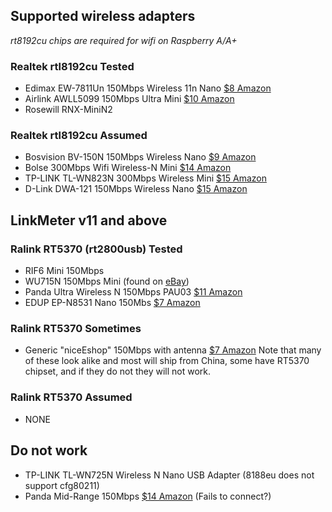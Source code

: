## Supported wireless adapters

*rt8192cu chips are required for wifi on Raspberry A/A+*

### Realtek rtl8192cu Tested
* Edimax EW-7811Un 150Mbps Wireless 11n Nano [$8 Amazon](https://www.amazon.com/Edimax-EW-7811Un-Wireless-Adapter-Wizard/dp/B003MTTJOY/ref=as_sl_pc_ss_til?tag=httpcapnbrnet-20&linkCode=w01&linkId=SL4SHLNCW4FNVOYJ&creativeASIN=B003MTTJOY)
* Airlink AWLL5099 150Mbps Ultra Mini [$10 Amazon](https://www.amazon.com/Airlink-compatible-Wireless-Mini-USB-AWLL5099/dp/B006ZZUK5Y/ref=as_sl_pc_ss_til?tag=httpcapnbrnet-20&linkCode=w01&linkId=W3FBJEDBKRGP4QOS&creativeASIN=B006ZZUK5Y)
* Rosewill RNX-MiniN2

### Realtek rtl8192cu Assumed
* Bosvision BV-150N 150Mbps Wireless Nano [$9 Amazon](https://www.amazon.com/Bosvision-150Mbps-Wireless-IEEE802-11b-Raspberry/dp/B00IZ31ONG/ref=as_sl_pc_ss_til?tag=httpcapnbrnet-20&linkCode=w01&linkId=GCU7RLAW746JEYC2&creativeASIN=B00IZ31ONG)
* Bolse 300Mbps Wifi Wireless-N Mini [$14 Amazon](https://www.amazon.com/Bolse%C2%AE-300Mbps-Wireless-N-Micro-Adapter/dp/B00DTZYHX4/ref=as_sl_pc_ss_til?tag=httpcapnbrnet-20&linkCode=w01&linkId=YJITNG3HK2W75M3U&creativeASIN=B00DTZYHX4)
* TP-LINK TL-WN823N 300Mbps Wireless Mini [$15 Amazon](https://www.amazon.com/TP-LINK-TL-WN823N-Mini-Sized-One-Button-10-4-10-8/dp/B0088TKTY2/ref=as_sl_pc_ss_til?tag=httpcapnbrnet-20&linkCode=w01&linkId=LR3MF5DDFEJV654E&creativeASIN=B0088TKTY2)
* D-Link DWA-121 150Mbps Wireless Nano [$15 Amazon](https://www.amazon.com/D-Link-Wireless-Network-Adapter-DWA-121/dp/B004P8K2JW/ref=as_sl_pc_ss_til?tag=httpcapnbrnet-20&linkCode=w01&linkId=TGQ2D73A5W7DEG53&creativeASIN=B004P8K2JW)

## LinkMeter v11 and above

### Ralink RT5370 (rt2800usb) Tested

* RIF6 Mini 150Mbps
* WU715N 150Mbps Mini (found on [eBay](http://www.ebay.com/sch/i.html?_trksid=p2050601.m570.l1313.TR0.TRC0.H0.XWU715N&_nkw=WU715N&_sacat=0&_from=R40))
* Panda Ultra Wireless N 150Mbps PAU03 [$11 Amazon](https://www.amazon.com/Panda-Ultra-Wireless-Adapter-150Mbps/dp/B00762YNMG/ref=as_sl_pc_ss_til?tag=httpcapnbrnet-20&linkCode=w01&linkId=3I46JE4C6DOYRM6F&creativeASIN=B00762YNMG)
* EDUP EP-N8531 Nano 150Mbs [$7 Amazon](https://www.amazon.com/150Mbps-Wireless-Network-Adapter-802-11/dp/B00MO8JL0G/ref=as_sl_pc_ss_til?tag=httpcapnbrnet-20&linkCode=w01&linkId=XPM2BKET4WQDQOOU&creativeASIN=B00MO8JL0G)

### Ralink RT5370 Sometimes

* Generic "niceEshop" 150Mbps with antenna [$7 Amazon](https://www.amazon.com/niceEshop-Wireless-802-11-Adapter-Antenna/dp/B008IZQCGK/ref=as_sl_pc_ss_til?tag=httpcapnbrnet-20&linkCode=w01&linkId=TGY2BE5SIP4OMLOQ&creativeASIN=B008IZQCGK) Note that many of these look alike and most will ship from China, some have RT5370 chipset, and if they do not they will not work.

### Ralink RT5370 Assumed

* NONE

## Do not work
* TP-LINK TL-WN725N Wireless N Nano USB Adapter (8188eu does not support cfg80211)
* Panda Mid-Range 150Mbps [$14 Amazon](https://www.amazon.com/Panda-Mid-Range-150Mbps-802-11B-adapter/dp/B004AC0L4Y/ref=as_sl_pc_ss_til?tag=httpcapnbrnet-20&linkCode=w01&linkId=5NHEOM3HCN42SCIW&creativeASIN=B004AC0L4Y) (Fails to connect?)
